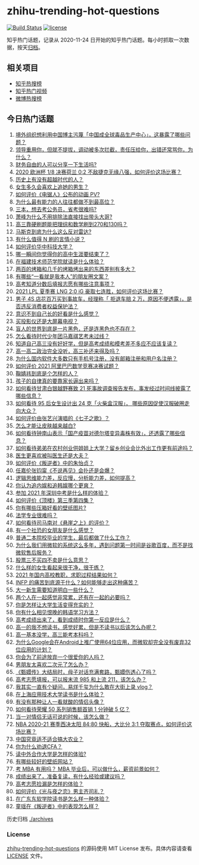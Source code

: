 # zhihu-trending-hot-questions

[![Build Status](https://github.com/justjavac/zhihu-trending-hot-questions/workflows/ci/badge.svg?branch=master)](https://github.com/justjavac/zhihu-trending-hot-questions/actions)
[![license](https://img.shields.io/github/license/justjavac/zhihu-trending-hot-questions)](https://github.com/justjavac/zhihu-trending-hot-questions/blob/master/LICENSE)

知乎热门话题，记录从 2020-11-24 日开始的知乎热门话题。每小时抓取一次数据，按天[归档](./archives)。

## 相关项目

- [知乎热搜榜](https://github.com/justjavac/zhihu-trending-top-search)
- [知乎热门视频](https://github.com/justjavac/zhihu-trending-hot-video)
- [微博热搜榜](https://github.com/justjavac/weibo-trending-hot-search)

## 今日热门话题

<!-- BEGIN -->
<!-- 最后更新时间 Mon Jun 28 2021 08:13:34 GMT+0800 (China Standard Time) -->

1. [境外组织想利用中国博主污蔑「中国成全球毒品生产中心」，这暴露了哪些问题？](https://www.zhihu.com/question/467242610)
2. [领导重用你，但就不提拔，调动被多次拦截，责任压给你，出错还常骂你，为什么？](https://www.zhihu.com/question/371428511)
3. [财务自由的人可以分享一下生活吗?](https://www.zhihu.com/question/452616303)
4. [2020 欧洲杯 1/8 决赛荷兰 0:2
   不敌捷克无缘八强，如何评价这场比赛？](https://www.zhihu.com/question/468318968)
5. [历史上有没有超越时代的人？](https://www.zhihu.com/question/25538697)
6. [女生多久会喜欢上追她的男生？](https://www.zhihu.com/question/318419047)
7. [如何评价《电锯人》公布的动画 PV?](https://www.zhihu.com/question/468160283)
8. [为什么最有能力的人往往都做不到最高位？](https://www.zhihu.com/question/268848307)
9. [三本，想去考公务员，省考很难吗?](https://www.zhihu.com/question/332487091)
10. [萧峰为什么不用排除法直接找出带头大哥?](https://www.zhihu.com/question/465793725)
11. [高三靠硬刷题能把理综和数学刷到270和130吗？](https://www.zhihu.com/question/36834794)
12. [马斯克到底为什么这么反对雷达?](https://www.zhihu.com/question/462569638)
13. [有什么值得 N 刷的言情小说？](https://www.zhihu.com/question/446606462)
14. [如何评价华中科技大学？](https://www.zhihu.com/question/28558672)
15. [哪一瞬间你觉得你的高中生涯要结束了？](https://www.zhihu.com/question/64830840)
16. [在福建技术师范学院就读是什么体验？](https://www.zhihu.com/question/401637435)
17. [两百的烤箱和几千的烤箱烤出来的东西差别有多大？](https://www.zhihu.com/question/30461311)
18. [有哪些“一看就是我本人”的朋友圈文案？](https://www.zhihu.com/question/463286469)
19. [高考知道分数后填报志愿有哪些注意事项？](https://www.zhihu.com/question/31602615)
20. [2021 LPL 夏季赛 LNG 2:0 iG
    豪取七连胜，如何评价这场比赛？](https://www.zhihu.com/question/468185851)
21. [男子 4S 店花百万买到事故车，经理称「 拒退车赔 2
    万，原因不便透露」，是否违反消费者权益保护法？](https://www.zhihu.com/question/467888396)
22. [意识不到自己长的好看是什么感觉？](https://www.zhihu.com/question/461571422)
23. [买投影仪还是大屏幕电视？](https://www.zhihu.com/question/22925179)
24. [盲人的世界到底是一片黑色，还是连黑色也不存在？](https://www.zhihu.com/question/48476818)
25. [怎么看待时代少年团马嘉祺艺考未过线？](https://www.zhihu.com/question/467985728)
26. [知道自己高三没有好好学，但是高考成绩和模考差不多应不应该复读？](https://www.zhihu.com/question/467132094)
27. [高一高二政治完全没听，高三补还来得及吗？](https://www.zhihu.com/question/467636227)
28. [为什么国内软件大多数只有手机号注册，没有邮箱注册和用户名注册？](https://www.zhihu.com/question/331360215)
29. [如何评价 2021 阿里巴巴数学竞赛决赛试题？](https://www.zhihu.com/question/467903915)
30. [鞠婧祎到底是个怎样的人？](https://www.zhihu.com/question/451531217)
31. [孩子的自律真的要靠家长逼出来吗？](https://www.zhihu.com/question/436192830)
32. [如何看待甘肃白银越野赛致 21
    死事故调查报告发布，事发经过时间线披露了哪些信息？](https://www.zhihu.com/question/467819232)
33. [如何看待 95 后女生设计出 24 克「火柴盒汉服」，
    哪些原因促使汉服破圈走向大众？](https://www.zhihu.com/question/467576874)
34. [如何评价由张艺兴演唱的《七子之歌》？](https://www.zhihu.com/question/468080201)
35. [怎么才能让皮肤越来越白?](https://www.zhihu.com/question/458127901)
36. [如何看待钟南山表示「国产疫苗对德尔塔变异毒株有效」，还透露了哪些信息？](https://www.zhihu.com/question/467727614)
37. [如何看待弟弟在农村创业供姐姐上大学？留乡创业会比外出工作更有前途吗？](https://www.zhihu.com/question/467948955)
38. [医生更喜欢被叫医生还是大夫？](https://www.zhihu.com/question/392695588)
39. [如何评价《叛逆者》中的朱怡贞？](https://www.zhihu.com/question/464194950)
40. [任嘉伦张钧甯《不说再见》会扑还是会爆？](https://www.zhihu.com/question/465852395)
41. [逻辑思维能力差，反应慢，分析能力差，如何提高？](https://www.zhihu.com/question/20119939)
42. [你认为追内娱和追韩娱哪个更爽？](https://www.zhihu.com/question/467521263)
43. [参加 2021 年深圳中考是什么样的体验？](https://www.zhihu.com/question/413732438)
44. [如何评价《顶楼》第三季第四集？](https://www.zhihu.com/question/467430940)
45. [你有哪些压箱好看的壁纸图片?](https://www.zhihu.com/question/452324718)
46. [法学专业很难吗？](https://www.zhihu.com/question/312320326)
47. [如何看待司马南对《悬崖之上》的评价？](https://www.zhihu.com/question/462226337)
48. [有一个社恐的女朋友是什么感觉？](https://www.zhihu.com/question/323962570)
49. [普通二本院校毕业的学生，最后都做了什么工作？](https://www.zhihu.com/question/267563742)
50. [为什么我们用微软的系统这么多年，遇到问题第一时间是谷歌百度，而不是找微软售后服务？](https://www.zhihu.com/question/463391853)
51. [股票三不买四不卖是什么意思？](https://www.zhihu.com/question/453247969)
52. [什么样的女生看起来很干净，很干练？](https://www.zhihu.com/question/23796174)
53. [2021 年国内高校教职，求职过程结果如何？](https://www.zhihu.com/question/422467775)
54. [INFP 的痛苦到底源于什么？如何能够走出这种痛苦？](https://www.zhihu.com/question/464694241)
55. [大一新生需要知道明白一些什么？](https://www.zhihu.com/question/464836526)
56. [两个人在一起感觉非常累，还有在一起的必要吗？](https://www.zhihu.com/question/462421326)
57. [你是怎样让大学生活变得充实的？](https://www.zhihu.com/question/458754159)
58. [你有什么相见恨晚的韩语学习方法？](https://www.zhihu.com/question/32217419)
59. [高考成绩出来了，看到成绩时你第一反应是什么？](https://www.zhihu.com/question/282112238)
60. [高一的我不想读书，感觉好累，但是不读书以后该怎么办呢？](https://www.zhihu.com/question/462952243)
61. [高一基本没学，高三能考本科吗？](https://www.zhihu.com/question/465880433)
62. [为什么Google会在Android上推广使用64位应用，而微软却完全没有废弃32位应用的计划？](https://www.zhihu.com/question/461368950)
63. [你会为了前途放弃一个很爱你的人吗？](https://www.zhihu.com/question/465840049)
64. [男朋友太喜欢二次元了怎么办？](https://www.zhihu.com/question/402086093)
65. [《甄嬛传》大结局时，母子对话充满套路，甄嬛伤透心了吗？](https://www.zhihu.com/question/404317643)
66. [高考志愿填报，可以报末流 985 和上流 211，该怎么办？](https://www.zhihu.com/question/466861114)
67. [我其实一直有个疑问，易烊千玺为什么敢在大街上录 vlog？](https://www.zhihu.com/question/464875636)
68. [在上海应用技术大学读书是什么体验？](https://www.zhihu.com/question/62082173)
69. [有没有那种让人一看就酸的情侣头像？](https://www.zhihu.com/question/432753689)
70. [如何看待荣耀 50 系列销售额首销 1 分钟破 5 亿？](https://www.zhihu.com/question/467418330)
71. [当一对情侣无话可说的时候，该怎么做？](https://www.zhihu.com/question/280272233)
72. [NBA 2020-21 赛季西决太阳 84:80 快船，大比分 3:1
    夺取赛点，如何评价这场比赛？](https://www.zhihu.com/question/468067856)
73. [中国究竟适不适合搞大农业？](https://www.zhihu.com/question/323105287)
74. [你为什么劝退CFA？](https://www.zhihu.com/question/452285810)
75. [读中外合作大学是怎样的体验?](https://www.zhihu.com/question/370794883)
76. [有哪些较好的壁纸网站？](https://www.zhihu.com/question/32762402)
77. [考 MBA 有用吗？ MBA 毕业后，可以做什么，薪资前景如何？](https://www.zhihu.com/question/424963203)
78. [成绩出来了，准备复读，有什么经验或建议吗？](https://www.zhihu.com/question/466920064)
79. [高考志愿捡漏是怎样的体验？](https://www.zhihu.com/question/59549503)
80. [如何评价《光与夜之恋》男主齐司礼？](https://www.zhihu.com/question/466812216)
81. [在广东东软学院读书是怎么样一种体验？](https://www.zhihu.com/question/36540493)
82. [童瑶在《叛逆者》中的表现怎么样？](https://www.zhihu.com/question/463850620)

<!-- END -->

历史归档 [./archives](./archives)

### License

[zhihu-trending-hot-questions](https://github.com/justjavac/zhihu-trending-hot-questions)
的源码使用 MIT License 发布。具体内容请查看 [LICENSE](./LICENSE) 文件。
